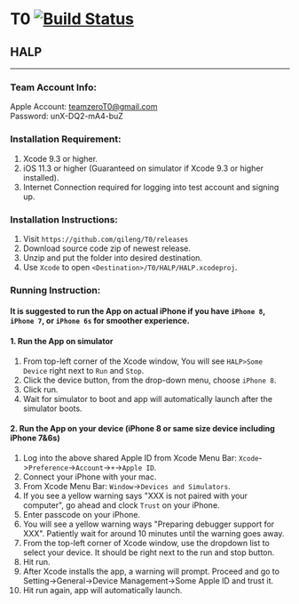 # T0      [![Build Status](https://travis-ci.org/qileng/T0.svg?branch=TESTING)](https://travis-ci.org/qileng/T0)
## HALP
------------------------------------------------

### Team Account Info:

Apple Account: teamzeroT0@gmail.com </br>
Password: unX-DQ2-mA4-buZ </br>

### Installation Requirement:
1. Xcode 9.3 or higher.
2. iOS 11.3 or higher (Guaranteed on simulator if Xcode 9.3 or higher installed).
3. Internet Connection required for logging into test account and signing up.

### Installation Instructions:
1. Visit `https://github.com/qileng/T0/releases`
2. Download source code zip of newest release.
3. Unzip and put the folder into desired destination.
4. Use `Xcode` to open `<Destination>/T0/HALP/HALP.xcodeproj`.

### Running Instruction:

#### It is suggested to run the App on actual iPhone if you have `iPhone 8`, `iPhone 7`, or `iPhone 6s` for smoother experience. 

#### 1. Run the App on simulator<br/>
1. From top-left corner of the Xcode window, You will see `HALP>Some Device` right next to `Run` and `Stop`.
2. Click the device button, from the drop-down menu, choose `iPhone 8`.
3. Click run.
4. Wait for simulator to boot and app will automatically launch after the simulator boots.


#### 2. Run the App on your device (iPhone 8 or same size device including iPhone 7&6s)<br/>
1. Log into the above shared Apple ID from Xcode Menu Bar: `Xcode`->`Preference`->`Account`->`+`->`Apple ID`.
2. Connect your iPhone with your mac.
3. From Xcode Menu Bar: `Window`->`Devices and Simulators`.
4. If you see a yellow warning says "XXX is not paired with your computer", go ahead and clock `Trust` on your iPhone.
5. Enter passcode on your iPhone.
6. You will see a yellow warning ways "Preparing debugger support for XXX". Patiently wait for around 10 minutes until the warning goes away.
7. From the top-left corner of Xcode window, use the dropdown list to select your device. It should be right next to the run and stop button.
8. Hit run.
9. After Xcode installs the app, a warning will prompt. Proceed and go to Setting->General->Device Management->Some Apple ID and trust it.
10. Hit run again, app will automatically launch.

